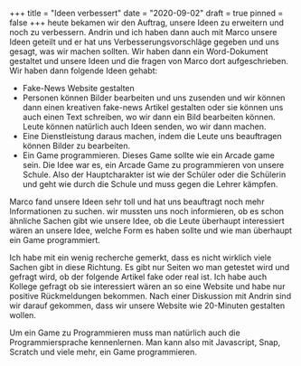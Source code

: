 +++
title = "Ideen verbessert"
date = "2020-09-02"
draft = true
pinned = false
+++
heute bekamen wir den Auftrag, unsere Ideen zu erweitern und noch zu verbessern. Andrin und ich haben dann auch mit Marco unsere Ideen geteilt und er hat uns Verbesserungsvorschläge gegeben und uns gesagt, was wir machen sollten. Wir haben dann ein Word-Dokument gestaltet und unsere Ideen und die fragen von Marco dort aufgeschrieben. Wir haben dann folgende Ideen gehabt:

* Fake-News Website gestalten
* Personen können Bilder bearbeiten und uns zusenden und wir können dann einen kreativen fake-news Artikel gestalten oder sie können uns auch einen Text schreiben, wo wir dann ein Bild bearbeiten können. Leute können natürlich auch Ideen senden, wo wir dann machen.
* Eine Dienstleistung daraus machen, indem die Leute uns beauftragen können Bilder zu bearbeiten.
* Ein Game programmieren. Dieses Game sollte wie ein Arcade game sein. Die Idee war es, ein Arcade Game zu programmieren von unsere Schule. Also der Hauptcharakter ist wie der Schüler oder die Schülerin und geht wie durch die Schule und muss gegen die Lehrer kämpfen.

Marco fand unsere Ideen sehr toll und hat uns beauftragt noch mehr Informationen zu suchen. wir mussten uns noch informieren, ob es schon ähnliche Sachen gibt wie unsere Idee, ob die Leute überhaupt interessiert wären an unsere Idee, welche Form es haben sollte und wie man überhaupt ein Game programmiert.

Ich habe mit ein wenig recherche gemerkt, dass es nicht wirklich viele Sachen gibt in diese Richtung. Es gibt nur Seiten wo man getestet wird und gefragt wird, ob der folgende Artikel fake oder real ist. Ich habe auch Kollege gefragt ob sie interessiert wären an so eine Website und habe nur positive Rückmeldungen bekommen. Nach einer Diskussion mit Andrin sind wir darauf gekommen, dass wir unsere Website wie 20-Minuten gestalten wollen.

Um ein Game zu Programmieren muss man natürlich auch die Programmiersprache kennenlernen. Man kann also mit Javascript, Snap, Scratch und viele mehr, ein Game programmieren.